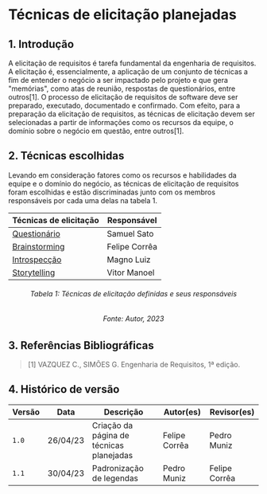 # Técnicas de elicitação planejadas

## 1. Introdução

A elicitação de requisitos é tarefa fundamental da engenharia de requisitos. A elicitação é, essencialmente, a aplicação de um conjunto de técnicas a fim de entender o negócio a ser impactado pelo projeto e que gera "memórias", como atas de reunião, respostas de questionários, entre outros[1]. 
O processo de elicitação de requisitos de software deve ser preparado, executado, documentado e confirmado. Com efeito, para a preparação da elicitação de requisitos, as técnicas de elicitação devem ser selecionadas a partir de informações como os recursos da equipe, o domínio sobre o negócio em questão, entre outros[1].

## 2. Técnicas escolhidas

Levando em consideração fatores como os recursos e habilidades da equipe e o domínio do negócio, as técnicas de elicitação de requisitos foram escolhidas e estão discriminadas junto com os membros responsáveis por cada uma delas na tabela 1.

<center>

| Técnicas de elicitação | Responsável |
| --------------------- | ----------- |
| [Questionário](./questionario.md) | Samuel Sato |
| [Brainstorming](./brainstorming.md) | Felipe Corrêa |
| [Introspecção](./introspeccao.md) | Magno Luiz | 
| [Storytelling](./Storytelling.md) | Vitor Manoel |

</center>

<h6 align = "center"> Tabela 1: Técnicas de elicitação definidas e seus responsáveis </h6>
<h6 align = "center"> Fonte: Autor, 2023 </h6>

## 3. Referências Bibliográficas

> [1] VAZQUEZ C., SIMÕES G. Engenharia de Requisitos, 1ª edição.

## 4. Histórico de versão
 
 |  Versão  |   Data   |                      Descrição                      |    Autor(es)   |  Revisor(es)  |
| -------- | -------- | --------------------------------------------------- | -------------- | ------------- |
|  `1.0`   | 26/04/23 | Criação da página de técnicas planejadas | Felipe Corrêa       | Pedro Muniz  |
|  `1.1`   | 30/04/23 | Padronização de legendas | Pedro Muniz | Felipe Corrêa |
